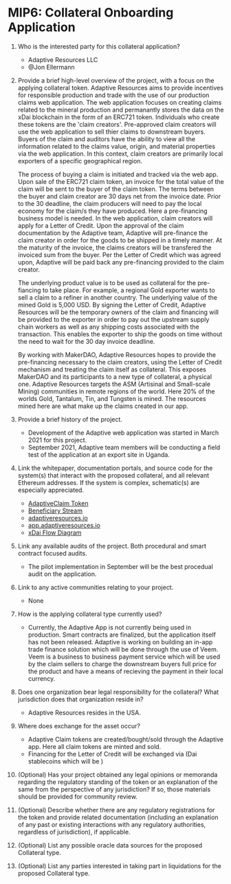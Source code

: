 # MIP6: Collateral Onboarding Application

1. Who is the interested party for this collateral application?
    - Adaptive Resources LLC
    - @Jon Ellermann
2. Provide a brief high-level overview of the project, with a focus on the applying collateral token.
    Adaptive Resources aims to provide incentives for responsible production and trade with the use of our production claims web application. The web application focuses on creating claims related to the mineral production and permanantly stores the data on the xDai blockchain in the form of an ERC721 token. Individuals who create these tokens are the 'claim creators'. Pre-approved claim creators will use the web application to sell thier claims to downstream buyers. Buyers of the claim and auditors have the ability to view all the information related to the claims value, origin, and material properties via the web application. In this context, claim creators are primarily local exporters of a specific geographical region.

    The process of buying a claim is initiated and tracked via the web app. Upon sale of the ERC721 claim token, an invoice for the total value of the claim will be sent to the buyer of the claim token. The terms between the buyer and claim creator are 30 days net from the invoice date. Prior to the 30 deadline, the claim producers will need to pay the local economy for the claim/s they have produced. Here a pre-financing business model is needed. In the web application, claim creators will apply for a Letter of Credit. Upon the approval of the claim documentation by the Adaptive team, Adaptive will pre-finance the claim creator in order for the goods to be shipped in a timely manner. At the maturity of the invoice, the claims creators will be transfered the invoiced sum from the buyer. Per the Letter of Credit which was agreed upon, Adaptive will be paid back any pre-financing provided to the claim creator. 

    The underlying product value is to be used as collateral for the pre-fiancing to take place. For example, a regional Gold exporter wants to sell a claim to a refiner in another country. The underlying value of the mined Gold is 5,000 USD. By signing the Letter of Credit, Adaptive Resources will be the temporary owners of the claim and financing will be provided to the exporter in order to pay out the upstream supply chain workers as well as any shipping costs associated with the transaction. This enables the exporter to ship the goods on time without the need to wait for the 30 day invoice deadline.

    By working with MakerDAO, Adaptive Resources hopes to provide the pre-financing necessary to the claim creators, using the Letter of Credit mechanism and treating the claim itself as collateral. This exposes MakerDAO and its participants to a new type of collateral, a physical one. Adaptive Resources targets the ASM (Artisinal and Small-scale Mining) communities in remote regions of the world. Here 20% of the worlds Gold, Tantalum, Tin, and Tungsten is mined. The resources mined here are what make up the claims created in our app.

3. Provide a brief history of the project.
    - Development of the Adaptive web application was started in March 2021 for this project. 
    - September 2021, Adaptive team members will be conducting a field test of the application at an export site in Uganda.
4. Link the whitepaper, documentation portals, and source code for the system(s) that interact with the proposed collateral, and all relevant Ethereum addresses. If the system is complex, schematic(s) are especially appreciated.
    - [AdaptiveClaim Token](https://blockscout.com/xdai/mainnet/tokens/0xcbca271EAa9626fd2ce76926c8e5DF3da42D1Ae4/token-transfers)
    - [Beneficiary Stream](https://blockscout.com/xdai/mainnet/address/0x9A83946b6a074E3A0187C23471dcb6a17d9b630A/transactions)
    - [adaptiveresources.io](https://adaptiveresources.io)
    - [app.adaptiveresources.io](https://adaptive-claim.surge.sh)
    - [xDai Flow Diagram](https://photos.app.goo.gl/eTBWTbvw6SaHnPFk8)
5. Link any available audits of the project. Both procedural and smart contract focused audits.
    - The pilot implementation in September will be the best procedual audit on the application. 
6. Link to any active communities relating to your project.
    - None
7. How is the applying collateral type currently used?
    - Currently, the Adaptive App is not currently being used in production. Smart contracts are finalized, but the application itself has not been released. Adaptive is working on building an in-app trade finance solution which will be done through the use of Veem. Veem is a business to business payment service which will be used by the claim sellers to charge the downstream buyers full price for the product and have a means of recieving the payment in their local currency.
8. Does one organization bear legal responsibility for the collateral? What jurisdiction does that organization reside in?
    - Adaptive Resources resides in the USA. 
9. Where does exchange for the asset occur?
    - Adaptive Claim tokens are created/bought/sold through the Adaptive app. Here all claim tokens are minted and sold. 
    - Financing for the Letter of Credit will be exchanged via (Dai stablecoins which will be )
10. (Optional) Has your project obtained any legal opinions or memoranda regarding the regulatory standing of the token or an explanation of the same from the perspective of any jurisdiction? If so, those materials should be provided for community review.
11. (Optional) Describe whether there are any regulatory registrations for the token and provide related documentation (including an explanation of any past or existing interactions with any regulatory authorities, regardless of jurisdiction), if applicable.
12. (Optional) List any possible oracle data sources for the proposed Collateral type.
13. (Optional) List any parties interested in taking part in liquidations for the proposed Collateral type.